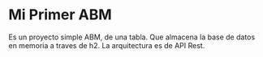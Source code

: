 # Mi Primer ABM

Es un proyecto simple ABM, de una tabla. Que almacena la base de datos en memoria a traves de h2. La arquitectura es de API Rest.
